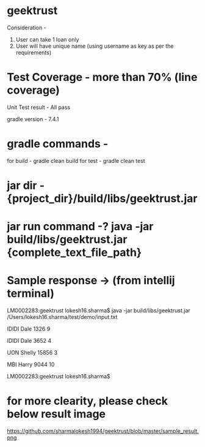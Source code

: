 # geektrust

Consideration -
1. User can take 1 loan only
2. User will have unique name (using username as key as per the requirements)

# Test Coverage - more than 70% (line coverage)
Unit Test result - All pass

gradle version - 7.4.1

# gradle commands -
for build - gradle clean build
for test - gradle clean test

# jar dir - {project_dir}/build/libs/geektrust.jar

# jar run command -? java -jar build/libs/geektrust.jar {complete_text_file_path}


# Sample response -> (from intellij terminal)
LM0002283:geektrust lokesh16.sharma$ java -jar build/libs/geektrust.jar /Users/lokesh16.sharma/test/demo/input.txt 

IDIDI Dale 1326 9

IDIDI Dale 3652 4

UON Shelly 15856 3

MBI Harry 9044 10

LM0002283:geektrust lokesh16.sharma$ 

# for more clearity, please check below result image
https://github.com/sharmalokesh1994/geektrust/blob/master/sample_result.png
